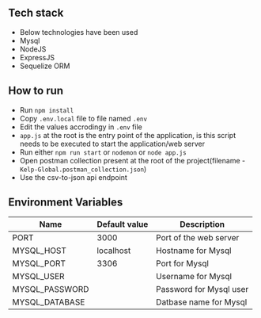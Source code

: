 ## Tech stack
- Below technologies have been used
- Mysql
- NodeJS
- ExpressJS
- Sequelize ORM

## How to run
- Run `npm install`
- Copy `.env.local` file to file named `.env`
- Edit the values accrodingy in `.env` file
- `app.js` at the root is the entry point of the application, is this script needs to be executed to start the application/web server
- Run either `npm run start` or `nodemon` or `node app.js`
- Open postman collection present at the root of the project(filename - `Kelp-Global.postman_collection.json`)
- Use the csv-to-json api endpoint

## Environment Variables
| Name           | Default value | Description |
| -------------- | ------------- | ----------- |
| PORT           | 3000          | Port of the web server |
| MYSQL_HOST     | localhost     | Hostname for Mysql |
| MYSQL_PORT     | 3306          | Port for Mysql |
| MYSQL_USER     |               | Username for Mysql |
| MYSQL_PASSWORD |               | Password for Mysql user |
| MYSQL_DATABASE |               | Datbase name for Mysql |

